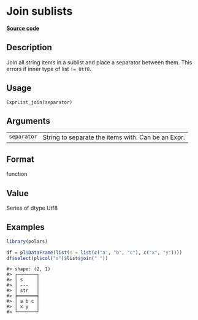 
# Join sublists

[**Source code**](https://github.com/pola-rs/r-polars/tree/53c7d964901ed4a019998e89aff8c6d44691d793/R/expr__list.R#L243)

## Description

Join all string items in a sublist and place a separator between them.
This errors if inner type of list <code style="white-space: pre;">!=
Utf8</code>.

## Usage

<pre><code class='language-R'>ExprList_join(separator)
</code></pre>

## Arguments

<table>
<tr>
<td style="white-space: nowrap; font-family: monospace; vertical-align: top">
<code id="ExprList_join_:_separator">separator</code>
</td>
<td>
String to separate the items with. Can be an Expr.
</td>
</tr>
</table>

## Format

function

## Value

Series of dtype Utf8

## Examples

``` r
library(polars)

df = pl$DataFrame(list(s = list(c("a", "b", "c"), c("x", "y"))))
df$select(pl$col("s")$list$join(" "))
```

    #> shape: (2, 1)
    #> ┌───────┐
    #> │ s     │
    #> │ ---   │
    #> │ str   │
    #> ╞═══════╡
    #> │ a b c │
    #> │ x y   │
    #> └───────┘
